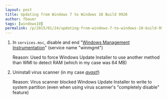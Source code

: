 ```yaml
---
layout: post
title: Updating from Windows 7 to Windows 10 Build 9926
author: fbauer
tags: [windows10]
permalink: /p/2015/01/24/updating-from-windows-7-to-windows-10-build-9926/
---
```


1. In `services.msc`, disable and end "[Windows Management Instrumentation](https://msdn.microsoft.com/en-us/library/aa826517%28v=vs.85%29.aspx)" (service name "winmgmt")

	Reason: Used to force Windows Update Installer to use another method than WMI to detect RAM (which in my case was 64 MB)

2. Uninstall virus scanner (in my case _[avast!](https://www.avast.com/)_)

	Reason: Virus scanner blocked Windows Update Installer to write to system partition (even when using virus scanner's "completely disable" feature)
